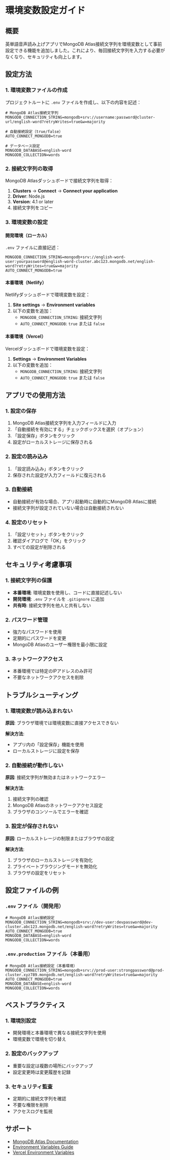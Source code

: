 # 環境変数設定ガイド

## 概要

英単語音声読み上げアプリでMongoDB Atlas接続文字列を環境変数として事前設定できる機能を追加しました。これにより、毎回接続文字列を入力する必要がなくなり、セキュリティも向上します。

## 設定方法

### 1. 環境変数ファイルの作成

プロジェクトルートに `.env` ファイルを作成し、以下の内容を記述：

```env
# MongoDB Atlas接続文字列
MONGODB_CONNECTION_STRING=mongodb+srv://username:password@cluster-url/english-word?retryWrites=true&w=majority

# 自動接続設定（true/false）
AUTO_CONNECT_MONGODB=true

# データベース設定
MONGODB_DATABASE=english-word
MONGODB_COLLECTION=words
```

### 2. 接続文字列の取得

MongoDB Atlasダッシュボードで接続文字列を取得：

1. **Clusters** → **Connect** → **Connect your application**
2. **Driver**: Node.js
3. **Version**: 4.1 or later
4. 接続文字列をコピー

### 3. 環境変数の設定

#### 開発環境（ローカル）

`.env` ファイルに直接記述：

```env
MONGODB_CONNECTION_STRING=mongodb+srv://english-word-user:yourpassword@english-word-cluster.abc123.mongodb.net/english-word?retryWrites=true&w=majority
AUTO_CONNECT_MONGODB=true
```

#### 本番環境（Netlify）

Netlifyダッシュボードで環境変数を設定：

1. **Site settings** → **Environment variables**
2. 以下の変数を追加：
   - `MONGODB_CONNECTION_STRING`: 接続文字列
   - `AUTO_CONNECT_MONGODB`: `true` または `false`

#### 本番環境（Vercel）

Vercelダッシュボードで環境変数を設定：

1. **Settings** → **Environment Variables**
2. 以下の変数を追加：
   - `MONGODB_CONNECTION_STRING`: 接続文字列
   - `AUTO_CONNECT_MONGODB`: `true` または `false`

## アプリでの使用方法

### 1. 設定の保存

1. MongoDB Atlas接続文字列を入力フィールドに入力
2. 「自動接続を有効にする」チェックボックスを選択（オプション）
3. 「設定保存」ボタンをクリック
4. 設定がローカルストレージに保存される

### 2. 設定の読み込み

1. 「設定読み込み」ボタンをクリック
2. 保存された設定が入力フィールドに復元される

### 3. 自動接続

- 自動接続が有効な場合、アプリ起動時に自動的にMongoDB Atlasに接続
- 接続文字列が設定されていない場合は自動接続されない

### 4. 設定のリセット

1. 「設定リセット」ボタンをクリック
2. 確認ダイアログで「OK」をクリック
3. すべての設定が削除される

## セキュリティ考慮事項

### 1. 接続文字列の保護

- **本番環境**: 環境変数を使用し、コードに直接記述しない
- **開発環境**: `.env` ファイルを `.gitignore` に追加
- **共有時**: 接続文字列を他人と共有しない

### 2. パスワード管理

- 強力なパスワードを使用
- 定期的にパスワードを変更
- MongoDB Atlasのユーザー権限を最小限に設定

### 3. ネットワークアクセス

- 本番環境では特定のIPアドレスのみ許可
- 不要なネットワークアクセスを削除

## トラブルシューティング

### 1. 環境変数が読み込まれない

**原因**: ブラウザ環境では環境変数に直接アクセスできない

**解決方法**:
- アプリ内の「設定保存」機能を使用
- ローカルストレージに設定を保存

### 2. 自動接続が動作しない

**原因**: 接続文字列が無効またはネットワークエラー

**解決方法**:
1. 接続文字列の確認
2. MongoDB Atlasのネットワークアクセス設定
3. ブラウザのコンソールでエラーを確認

### 3. 設定が保存されない

**原因**: ローカルストレージの制限またはブラウザの設定

**解決方法**:
1. ブラウザのローカルストレージを有効化
2. プライベートブラウジングモードを無効化
3. ブラウザの設定をリセット

## 設定ファイルの例

### `.env` ファイル（開発用）

```env
# MongoDB Atlas接続設定
MONGODB_CONNECTION_STRING=mongodb+srv://dev-user:devpassword@dev-cluster.abc123.mongodb.net/english-word?retryWrites=true&w=majority
AUTO_CONNECT_MONGODB=true
MONGODB_DATABASE=english-word
MONGODB_COLLECTION=words
```

### `.env.production` ファイル（本番用）

```env
# MongoDB Atlas接続設定（本番環境）
MONGODB_CONNECTION_STRING=mongodb+srv://prod-user:strongpassword@prod-cluster.xyz789.mongodb.net/english-word?retryWrites=true&w=majority
AUTO_CONNECT_MONGODB=true
MONGODB_DATABASE=english-word
MONGODB_COLLECTION=words
```

## ベストプラクティス

### 1. 環境別設定

- 開発環境と本番環境で異なる接続文字列を使用
- 環境変数で環境を切り替え

### 2. 設定のバックアップ

- 重要な設定は複数の場所にバックアップ
- 設定変更時は変更履歴を記録

### 3. セキュリティ監査

- 定期的に接続文字列を確認
- 不要な権限を削除
- アクセスログを監視

## サポート

- [MongoDB Atlas Documentation](https://docs.atlas.mongodb.com/)
- [Environment Variables Guide](https://docs.netlify.com/environment-variables/overview/)
- [Vercel Environment Variables](https://vercel.com/docs/concepts/projects/environment-variables)
